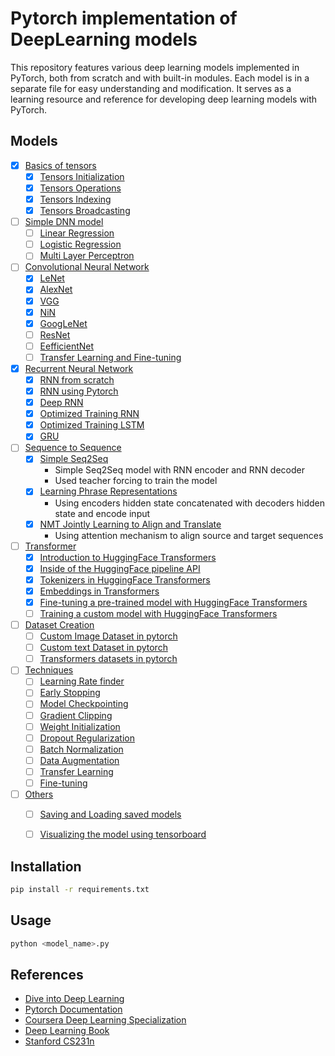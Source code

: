 # Pytorch implementation of DeepLearning models
This repository features various deep learning models implemented in PyTorch, both from scratch and with built-in modules. Each model is in a separate file for easy understanding and modification. It serves as a learning resource and reference for developing deep learning models with PyTorch.

## Models
- [x] [Basics of tensors](/src/basics)
    - [x] [Tensors Initialization](/src/basics/tensor_init.py)
    - [x] [Tensors Operations](/src/basics/tensor_operations.py)
    - [x] [Tensors Indexing](/src/basics/tensor_indexing.py)
    - [x] [Tensors Broadcasting](/src/basics/tensor_broadcasting.py)
- [ ] [Simple DNN model](/src/simple_dnn)
    - [ ] [Linear Regression]()
    - [ ] [Logistic Regression]()
    - [ ] [Multi Layer Perceptron]()
- [ ] [Convolutional Neural Network](/src/cnn)
    - [x] [LeNet](/src/cnn/2_LeNet.py)
    - [x] [AlexNet](/src/cnn/3_AlexNet.py)
    - [x] [VGG](/src/cnn/4_VGG.py)
    - [x] [NiN](/src/cnn/5_NiN.py)
    - [x] [GoogLeNet](/src/cnn/6_GoogLeNet.py)
    - [ ] [ResNet](/src/cnn/7_resnet.py)
    - [ ] [EefficientNet]()
    - [ ] [Transfer Learning and Fine-tuning]()
- [x] [Recurrent Neural Network](/src/rnn/) 
    - [x] [RNN from scratch](/src/rnn/01_rnn_scratch.py)            
    - [x] [RNN using Pytorch](/src/rnn/02_rnn_simple.py)
    - [x] [Deep RNN](/src/rnn/03_rnn_complex.py)
    - [x] [Optimized Training RNN](/src/rnn/04_rnn_tunned.py)
    - [x] [Optimized Training LSTM](/src/rnn/05_lstm.py)
    - [x] [GRU](/src/rnn/06_gru.py)
- [ ] [Sequence to Sequence](/src/seq2seq/)
    - [x] [Simple Seq2Seq](/src/seq2seq//01_seq2seq.py)
        - Simple Seq2Seq model with RNN encoder and RNN decoder
        - Used teacher forcing to train the model
    - [x] [Learning Phrase Representations](/src/seq2seq/02_seq2seq_learning_phrase_representations.py)
        - Using encoders hidden state concatenated with decoders hidden state and encode input  
    - [x] [NMT Jointly Learning to Align and Translate](/src/seq2seq/03_seq2seq_nmt_jointly_learning_to_align.py)
        - Using attention mechanism to align source and target sequences 
- [ ] [Transformer](/src/transformers/)
    - [x] [Introduction to HuggingFace Transformers](/src/transformers/01_introduction_to_transformers.py)
    - [x] [Inside of the HuggingFace pipeline API](/src/transformers/02_inside_of_pipeline_api.py)
    - [x] [Tokenizers in HuggingFace Transformers](/src/transformers/03_tokenizers_in_huggingface_transformers.py)
    - [x] [Embeddings in Transformers](/src/transformers/04_embeddings_in_transformers.py)
    - [x] [Fine-tuning a pre-trained model with HuggingFace Transformers](/src/transformers/05_finetune_transformers.py)
    - [ ] [Training a custom model with HuggingFace Transformers]()
- [ ] [Dataset Creation]()
    - [ ] [Custom Image Dataset in pytorch]()
    - [ ] [Custom text Dataset in pytorch]()
    - [ ] [Transformers datasets in pytorch]()
- [ ] [Techniques]()
    - [ ] [Learning Rate finder]()
    - [ ] [Early Stopping]()
    - [ ] [Model Checkpointing]()
    - [ ] [Gradient Clipping]()
    - [ ] [Weight Initialization]()
    - [ ] [Dropout Regularization]()
    - [ ] [Batch Normalization]()
    - [ ] [Data Augmentation]()
    - [ ] [Transfer Learning]()
    - [ ] [Fine-tuning]()    
- [ ] [Others]()
    - [ ] [Saving and Loading saved models]()
    - [ ] [Visualizing the model using tensorboard]()



## Installation
```bash
pip install -r requirements.txt
```

## Usage
```bash
python <model_name>.py
```

## References
- [Dive into Deep Learning](https://d2l.ai/)
- [Pytorch Documentation](https://pytorch.org/docs/stable/index.html)
- [Coursera Deep Learning Specialization](https://www.coursera.org/specializations/deep-learning)
- [Deep Learning Book](https://www.deeplearningbook.org/)
- [Stanford CS231n](http://cs231n.stanford.edu/)
